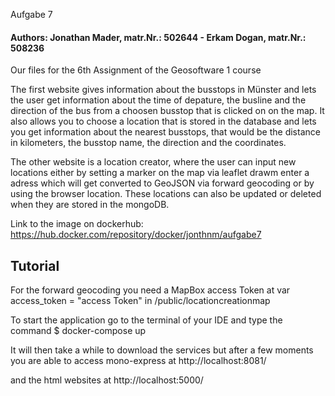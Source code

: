 </strong></h1>Aufgabe 7</strong></h1>
<h4>Authors:  Jonathan Mader, matr.Nr.: 502644 - Erkam Dogan, matr.Nr.: 508236</h4>

Our files for the 6th Assignment of the Geosoftware 1 course

The first website gives information about the busstops in Münster and lets the user get information about the time of depature,
the busline and the direction of the bus from a choosen busstop that is clicked on on the map.
It also allows you to choose a location that is stored in the database and lets you get information about the
nearest busstops, that would be the distance in kilometers, the busstop name, the direction and the coordinates.

The other website is a location creator, where the user can input new locations either by setting a marker on the map via leaflet drawm
enter a adress which will get converted to GeoJSON via forward geocoding or by using the browser location. These locations can also be updated
or deleted when they are stored in the mongoDB.

Link to the image on dockerhub: https://hub.docker.com/repository/docker/jonthnm/aufgabe7

<h2>Tutorial</h2>

For the forward geocoding you need a MapBox access Token at var access_token = "access Token" in /public/locationcreationmap

To start the application go to the terminal of your IDE and type the command
$ docker-compose up

It will then take a while to download the services but after a few moments you are able to access mono-express at 
http://localhost:8081/

and the html websites at 
http://localhost:5000/


